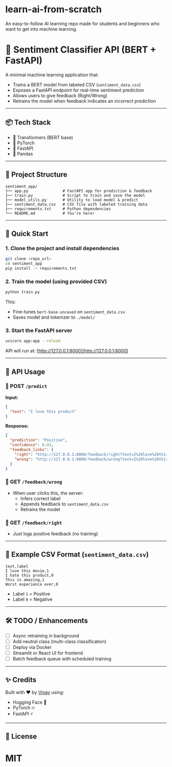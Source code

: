 # learn-ai-from-scratch
An easy-to-follow AI learning repo made for students and beginners who want to get into machine learning.


# 🧠 Sentiment Classifier API (BERT + FastAPI)

A minimal machine learning application that:
- Trains a BERT model from labeled CSV (`sentiment_data.csv`)
- Exposes a FastAPI endpoint for real-time sentiment prediction
- Allows users to give feedback (Right/Wrong)
- Retrains the model when feedback indicates an incorrect prediction

---

## 📦 Tech Stack

- 🤗 Transformers (BERT base)
- 🧠 PyTorch
- 🚀 FastAPI
- 🐼 Pandas

---

## 📁 Project Structure

```
sentiment_app/
├── app.py               # FastAPI app for prediction & feedback
├── train.py             # Script to train and save the model
├── model_utils.py       # Utility to load model & predict
├── sentiment_data.csv   # CSV file with labeled training data
├── requirements.txt     # Python dependencies
└── README.md            # You're here!
```

---

## 🚀 Quick Start

### 1. Clone the project and install dependencies

```bash
git clone <repo_url>
cd sentiment_app
pip install -r requirements.txt
```

### 2. Train the model (using provided CSV)

```bash
python train.py
```

This:
- Fine-tunes `bert-base-uncased` on `sentiment_data.csv`
- Saves model and tokenizer to `./model/`

### 3. Start the FastAPI server

```bash
uvicorn app:app --reload
```

API will run at: [http://127.0.0.1:8000](http://127.0.0.1:8000)

---

## 🎯 API Usage

### 🔎 POST `/predict`

**Input:**
```json
{
  "text": "I love this product"
}
```

**Response:**
```json
{
  "prediction": "Positive",
  "confidence": 0.92,
  "feedback_links": {
    "right": "http://127.0.0.1:8000/feedback/right?text=I%20love%20this%20product",
    "wrong": "http://127.0.0.1:8000/feedback/wrong?text=I%20love%20this%20product&predicted_class=1"
  }
}
```

### 🧠 GET `/feedback/wrong`

- When user clicks this, the server:
  - Infers correct label
  - Appends feedback to `sentiment_data.csv`
  - Retrains the model

### 🧠 GET `/feedback/right`

- Just logs positive feedback (no training)

---

## 🧪 Example CSV Format (`sentiment_data.csv`)

```csv
text,label
I love this movie,1
I hate this product,0
This is amazing,1
Worst experience ever,0
```

- Label `1` = Positive  
- Label `0` = Negative

---

## 🛠️ TODO / Enhancements

- [ ] Async retraining in background
- [ ] Add neutral class (multi-class classification)
- [ ] Deploy via Docker
- [ ] Streamlit or React UI for frontend
- [ ] Batch feedback queue with scheduled training

---

## ✨ Credits

Built with ❤️ by [Vinay](https://github.com/vinay-k8s) using:
- Hugging Face 🤗
- PyTorch 🔥
- FastAPI ⚡

---

## 📜 License

MIT
=======
